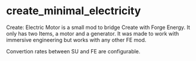 # create_minimal_electricity
Create: Electric Motor is a small mod to bridge Create with Forge Energy. It only has two Items, a motor and a generator. It was made to work with immersive engineering but works with any other FE mod. 

Convertion rates between SU and FE are configurable.

